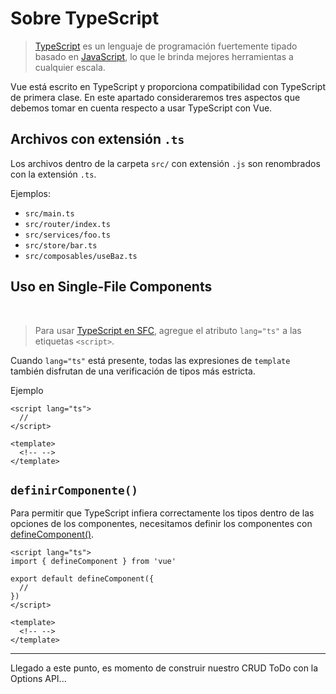 # Sobre TypeScript

>[TypeScript](https://www.typescriptlang.org/) es un lenguaje de programación fuertemente tipado basado en [JavaScript](https://developer.mozilla.org/en-US/docs/Web/JavaScript), lo que le brinda mejores herramientas a cualquier escala.

Vue está escrito en TypeScript y proporciona compatibilidad con TypeScript de primera clase. En este apartado consideraremos tres aspectos que debemos tomar en cuenta respecto a usar TypeScript con Vue.

## Archivos con extensión `.ts`

Los archivos dentro de la carpeta `src/` con extensión `.js` son renombrados con la extensión `.ts`.

Ejemplos:
- `src/main.ts`
- `src/router/index.ts`
- `src/services/foo.ts`
- `src/store/bar.ts`
- `src/composables/useBaz.ts`

## Uso en Single-File Components
​
>Para usar [TypeScript en SFC](https://vuejs.org/guide/typescript/overview.html#usage-in-single-file-components), agregue el atributo `lang="ts"` a las etiquetas `<script>`.

Cuando `lang="ts"` está presente, todas las expresiones de `template` también disfrutan de una verificación de tipos más estricta.

Ejemplo
```vue{1}
<script lang="ts">
  //
</script>

<template>
  <!-- -->
</template>
```

## `definirComponente()`

Para permitir que TypeScript infiera correctamente los tipos dentro de las opciones de los componentes, necesitamos definir los componentes con [defineComponent()](https://vuejs.org/guide/typescript/overview.html#definecomponent).

```vue{2,4}
<script lang="ts">
import { defineComponent } from 'vue'

export default defineComponent({
  //
})
</script>

<template>
  <!-- -->
</template>
```

---

Llegado a este punto, es momento de construir nuestro CRUD ToDo con la Options API...
